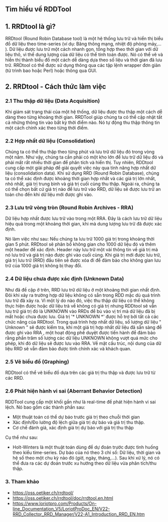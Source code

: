 ## Tìm hiểu về RDDTool

## 1. RRDtool là gì?

RRDtool (Round Robin Database tool) là một hệ thống lưu trữ và hiển thị biểu đồ dữ liệu theo time-series (ví dụ: Băng thông mạng, nhiệt độ phòng máy,... ). Dữ liệu được lưu trữ một cách nhanh gọn, tổng hợp theo thời gian với dữ liệu thô, vì thế dung lượng của dữ liệu có thể tính toán được.  Nó có thể vẽ và hiển thị thành biểu đồ một cách dễ dàng dựa theo số liệu và thời gian đã lưu trữ. RRDtool có thể được sử dụng thông qua các tập lệnh wrapper đơn giản (từ trình bao hoặc Perl) hoặc thông qua GUI. 

## 2. RRDtool - Cách thức làm việc

### 2.1 Thu thập dữ liệu (Data Acquisition)

Khi giám sát trạng thái của một hệ thống, dữ liệu được thu thập một cách dễ dàng theo từng khoảng thời gian. RRDTool giúp chúng ta có thể cập nhật tất cả những thông tin vào bất kỳ thời điểm nào. Nó tự động thu thập thông tin một cách chính xác theo từng thời điểm.

### 2.2 Hợp nhất dữ liệu (Consolidation)

Chúng ta có thể thu thập theo từng phút và lưu trữ dữ liệu đó trong vòng một năm. Như vậy, chúng ta cần phải có một kho lớn để lưu trữ dữ liệu đó và phải mất rất nhiều thời gian để phân tích và hiển thị. Tuy nhiên, RDDtool cung cấp một giải pháp để giải quyết việc này qua tính năng hợp nhất dữ liệu (consolidation data). Khi sử dụng RRD (Round Robin Database), chúng ta có thể xác định được khoảng thời gian hợp nhất và các giá trị lớn nhất, nhỏ nhất, giá trị trung bình và giá trị cuối cùng thu thập. Ngoài ra, chúng ta có thể chọn bất cứ giá trị nào 
để lưu trữ vào RRD, dữ liệu sẽ được lưu trữ an toàn cho đến khi dữ liệu mới được ghi vào.

### 2.3 Lưu trữ vòng tròn (Round Robin Archives - RRA)

Dữ liệu hợp nhất được lưu trữ vào trong một RRA. Đây là cách lưu trữ dữ liệu hiệu quả trong một khoảng thời gian, khi mà dung lượng lưu trữ đã được xác định.

Nó làm việc như sau: Nếu chúng ta lưu trữ 1000 giá trị trong khoảng thời gian 5 phút. RRDtool sẽ phân bổ không gian cho 1000 dữ liệu đó và thêm một header để xác định. Header này lưu trữ một vài thông tin về giá trị mà nó lưu trữ và giá trị nào được ghi vào cuối cùng. Khi giá trị mới được lưu trữ, giá trị lưu trữ (RRD) đầu tiên sẽ được xóa đi để đảm bảo cho không gian lưu trữ của 1000 giá trị không bị thay đổi.

### 2.4 Dữ liệu chưa được xác định (Unknown Data)

Như đã đề cập ở trên, RRD lưu trữ dữ liệu ở một khoảng thời gian nhất định. Đôi khi xảy ra trường hợp dữ liệu không có sẵn trong RDD mặc dù quá trình lưu trữ đã xảy ra. Vì một lý do nào đó, việc thu thập dữ liệu có thể không thực hiện được hoặc dữ liệu trả về không có giá trị nhưng RDDtool sẽ vẫn lưu trữ giá trị đó là UNKNOWN vào RRDs để bù vào vị trí mà dữ liệu đã bị mất hoặc chưa được lưu. Giá trị '* UNKNOWN *' được hỗ trợ bởi tất cả các chức năng của RRDtool. Trong quá trình hợp nhất dữ liệu, số lượng dữ liệu " Unknown " sẽ được kiểm tra, khi một giá trị hợp nhất dữ liệu đã sẵn sàng để được ghi vào RRA , một hoạt động phê duyệt được tiến hành để đảm bảo rằng phần trăm số lượng các dữ liệu UNKNOWN không vượt quá mức cho phép, khi đó dữ liệu sẽ được lưu vào RRA. Về mặt cấu trúc, nội dung của dữ liệu RRD sẽ vẫn đảm bảo được tính chính xác và khách quan.

### 2.5 Vẽ biểu đồ (Graphing)

RDDtool có thể vẽ biểu đồ dựa trên các giá trị thu thập và được lưu trữ từ các RRD.

### 2.6 Phát hiện hành vi sai (Aberrant Behavior Detection)

RDDTool cung cấp một khối gần như là real-time để phát hiện hành vi sai lệch. Nó bao gồm các thành phần sau:

- Một thuật toán có thể dự báo trước giá trị theo chuỗi thời gian
- Xác định/Đo lường độ lệch giữa giá trị dự báo và giá trị thu thập.
- Cơ chế đánh giá, xác định giá trị dự báo với giá trị thu thập

Cụ thể như sau:

- Holt-Winters là một thuật toán dùng để dự đoán trước được tình huống theo kiểu time-series. Dự báo của nó theo 3 chỉ số: Dữ liệu, thời gian và hệ số theo một chu kỳ nào đó (giờ, ngày, tháng,...). Sau khi xử lý, nó có thể đưa ra các dự đoán trước xu hướng theo dữ liệu vừa phân tích/thu thập.

### 3. Tham khảo

- https://oss.oetiker.ch/rrdtool/
- https://oss.oetiker.ch/rrdtool/doc/rrdtool.en.html
- https://www.loriotpro.com/Products/On-line_Documentation_V5/LoriotProDoc_EN/V22-RRD_Collector_RRD_Manager/V22-A1_Introduction_RRD_EN.htm